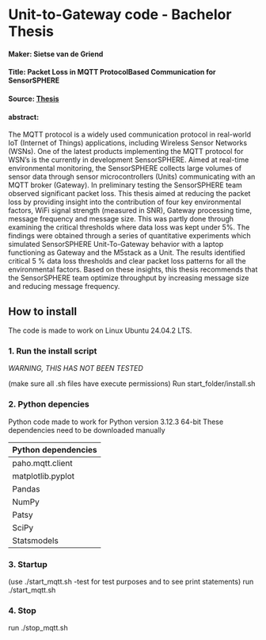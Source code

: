 # Unit-to-Gateway code - Bachelor Thesis
#### Maker: Sietse van de Griend
#### Title: Packet Loss in MQTT ProtocolBased Communication for SensorSPHERE
#### Source:  [Thesis](https://scripties.uba.uva.nl/search?id=record_56102)

#### abstract:
The MQTT protocol is a widely used communication protocol in real-world IoT (Internet
of Things) applications, including Wireless Sensor Networks (WSNs). One of the latest
products implementing the MQTT protocol for WSN’s is the currently in development
SensorSPHERE. Aimed at real-time environmental monitoring, the SensorSPHERE collects
large volumes of sensor data through sensor microcontrollers (Units) communicating with
an MQTT broker (Gateway). In preliminary testing the SensorSPHERE team observed
significant packet loss. This thesis aimed at reducing the packet loss by providing insight
into the contribution of four key environmental factors, WiFi signal strength (measured in
SNR), Gateway processing time, message frequency and message size. This was partly done
through examining the critical thresholds where data loss was kept under 5%. The findings
were obtained through a series of quantitative experiments which simulated SensorSPHERE
Unit-To-Gateway behavior with a laptop functioning as Gateway and the M5stack as a
Unit. The results identified critical 5 % data loss thresholds and clear packet loss patterns
for all the environmental factors. Based on these insights, this thesis recommends that the
SensorSPHERE team optimize throughput by increasing message size and reducing message
frequency.




## How to install
The code is made to work on Linux Ubuntu 24.04.2 LTS.
### 1. Run the install script
*WARNING, THIS HAS NOT BEEN TESTED*


(make sure all .sh files have execute permissions)
Run start_folder/install.sh

### 2. Python depencies
Python code made to work for Python version 3.12.3 64-bit
These dependencies need to be downloaded manually

| Python dependencies |
|:-------------|
|paho.mqtt.client|
|matplotlib.pyplot|
|Pandas|
|NumPy|
|Patsy|
|SciPy|
|Statsmodels|

### 3. Startup
(use ./start_mqtt.sh -test for test purposes and to see print statements)
run ./start_mqtt.sh

### 4. Stop
run ./stop_mqtt.sh
